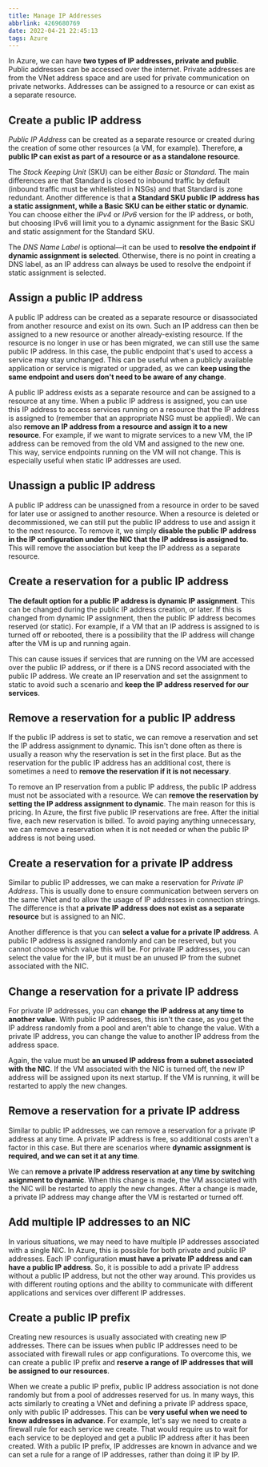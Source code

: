 ```yaml
---
title: Manage IP Addresses
abbrlink: 4269680769
date: 2022-04-21 22:45:13
tags: Azure
---
```

In Azure, we can have **two types of IP addresses, private and public**. Public addresses can be accessed over the internet. Private addresses are from the VNet address space and are used for private communication on private networks. Addresses can be assigned to a resource or can exist as a separate resource.

## Create a public IP address
*Public IP Address* can be created as a separate resource or created during the creation of some other resources (a VM, for example). Therefore, **a public IP can exist as part of a resource or as a standalone resource**.

The *Stock Keeping Unit* (SKU) can be either *Basic* or *Standard*. The main differences are that Standard is closed to inbound traffic by default (inbound traffic must be whitelisted in NSGs) and that Standard is zone redundant. Another difference is that **a Standard SKU public IP address has a static assignment, while a Basic SKU can be either static or dynamic**. You can choose either the *IPv4* or *IPv6* version for the IP address, or both, but choosing IPv6 will limit you to a dynamic assignment for the Basic SKU and static assignment for the Standard SKU.

The *DNS Name Label* is optional—it can be used to **resolve the endpoint if dynamic assignment is selected**. Otherwise, there is no point in creating a DNS label, as an IP address can always be used to resolve the endpoint if static assignment is selected.
<!--more-->
## Assign a public IP address
A public IP address can be created as a separate resource or disassociated from another resource and exist on its own. Such an IP address can then be assigned to a new resource or another already-existing resource. If the resource is no longer in use or has been migrated, we can still use the same public IP address. In this case, the public endpoint that's used to access a service may stay unchanged. This can be useful when a publicly available application or service is migrated or upgraded, as we can **keep using the same endpoint and users don't need to be aware of any change**.

A public IP address exists as a separate resource and can be assigned to a resource at any time. When a public IP address is assigned, you can use this IP address to access services running on a resource that the IP address is assigned to (remember that an appropriate NSG must be applied). We can also **remove an IP address from a resource and assign it to a new resource**. For example, if we want to migrate services to a new VM, the IP address can be removed from the old VM and assigned to the new one. This way, service endpoints running on the VM will not change. This is especially useful when static IP addresses are used.

## Unassign a public IP address
A public IP address can be unassigned from a resource in order to be saved for later use or assigned to another resource. When a resource is deleted or decommissioned, we can still put the public IP address to use and assign it to the next resource. To remove it, we simply **disable the public IP address in the IP configuration under the NIC that the IP address is assigned to**. This will remove the association but keep the IP address as a separate resource.

## Create a reservation for a public IP address
**The default option for a public IP address is dynamic IP assignment**. This can be changed during the public IP address creation, or later. If this is changed from dynamic IP assignment, then the public IP address becomes reserved (or static). For example, if a VM that an IP address is assigned to is turned off or rebooted, there is a possibility that the IP address will change after the VM is up and running again.

This can cause issues if services that are running on the VM are accessed over the public IP address, or if there is a DNS record associated with the public IP address. We create an IP reservation and set the assignment to static to avoid such a scenario and **keep the IP address reserved for our services**.

## Remove a reservation for a public IP address
If the public IP address is set to static, we can remove a reservation and set the IP address assignment to dynamic. This isn't done often as there is usually a reason why the reservation is set in the first place. But as the reservation for the public IP address has an additional cost, there is sometimes a need to **remove the reservation if it is not necessary**.

To remove an IP reservation from a public IP address, the public IP address must not be associated with a resource. We can **remove the reservation by setting the IP address assignment to dynamic**. The main reason for this is pricing. In Azure, the first five public IP reservations are free. After the initial five, each new reservation is billed. To avoid paying anything unnecessary, we can remove a reservation when it is not needed or when the public IP address is not being used.

## Create a reservation for a private IP address
Similar to public IP addresses, we can make a reservation for *Private IP Address*. This is usually done to ensure communication between servers on the same VNet and to allow the usage of IP addresses in connection strings. The difference is that **a private IP address does not exist as a separate resource** but is assigned to an NIC.

Another difference is that you can **select a value for a private IP address**. A public IP address is assigned randomly and can be reserved, but you cannot choose which value this will be. For private IP addresses, you can select the value for the IP, but it must be an unused IP from the subnet associated with the NIC.

## Change a reservation for a private IP address
For private IP addresses, you can **change the IP address at any time to another value**. With public IP addresses, this isn't the case, as you get the IP address randomly from a pool and aren't able to change the value. With a private IP address, you can change the value to another IP address from the address space.

Again, the value must be **an unused IP address from a subnet associated with the NIC**. If the VM associated with the NIC is turned off, the new IP address will be assigned upon its next startup. If the VM is running, it will be restarted to apply the new changes.

## Remove a reservation for a private IP address
Similar to public IP addresses, we can remove a reservation for a private IP address at any time. A private IP address is free, so additional costs aren't a factor in this case. But there are scenarios where **dynamic assignment is required, and we can set it at any time**.

We can **remove a private IP address reservation at any time by switching asignment to dynamic**. When this change is made, the VM associated with the NIC will be restarted to apply the new changes. After a change is made, a private IP address may change after the VM is restarted or turned off.

## Add multiple IP addresses to an NIC
In various situations, we may need to have multiple IP addresses associated with a single NIC. In Azure, this is possible for both private and public IP addresses. Each IP configuration **must have a private IP address and can have a public IP address**. So, it is possible to add a private IP address without a public IP address, but not the other way around. This provides us with different routing options and the ability to communicate with different applications and services over different IP addresses.

## Create a public IP prefix
Creating new resources is usually associated with creating new IP addresses. There can be issues when public IP addresses need to be associated with firewall rules or app configurations. To overcome this, we can create a public IP prefix and **reserve a range of IP addresses that will be assigned to our resources**.

When we create a public IP prefix, public IP address association is not done randomly but from a pool of addresses reserved for us. In many ways, this acts similarly to creating a VNet and defining a private IP address space, only with public IP addresses. This can be **very useful when we need to know addresses in advance**. For example, let's say we need to create a firewall rule for each service we create. That would require us to wait for each service to be deployed and get a public IP address after it has been created. With a public IP prefix, IP addresses are known in advance and we can set a rule for a range of IP addresses, rather than doing it IP by IP.
